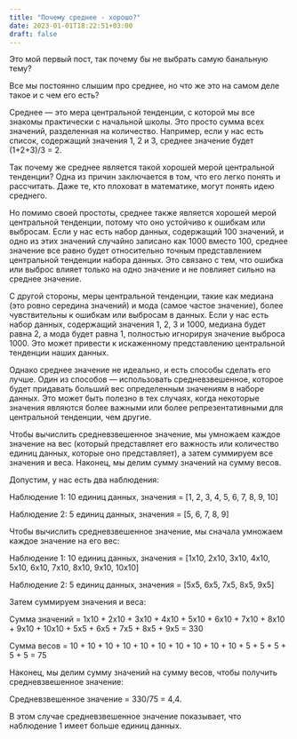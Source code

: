 ```yaml
---
title: "Почему среднее - хорошо?"
date: 2023-01-01T18:22:51+03:00
draft: false
---
```

Это мой первый пост, так почему бы не выбрать самую банальную тему?

Все мы постоянно слышим про среднее, но что же это на  самом деле такое и с чем его есть?

Среднее  — это мера центральной тенденции, с которой мы все знакомы практически с начальной школы. Это просто сумма всех значений, разделенная на количество. Например, если у нас есть список, содержащий значения 1, 2 и 3, среднее значение будет (1+2+3)/3 = 2.

Так почему же среднее является такой хорошей мерой центральной тенденции? Одна из причин заключается в том, что его легко понять и рассчитать. Даже те, кто плоховат в математике, могут понять идею среднего.

Но помимо своей простоты, среднее также является хорошей мерой центральной тенденции, потому что оно устойчиво к ошибкам или выбросам. Если у нас есть набор данных, содержащий 100 значений, и одно из этих значений случайно записано как 1000 вместо 100, среднее значение все равно будет относительно точным представлением центральной тенденции набора данных. Это связано с тем, что ошибка или выброс влияет только на одно значение и не повлияет сильно на среднее значение.

С другой стороны, меры центральной тенденции, такие как медиана (это ровно середина значений) и мода (самое частое значение), более чувствительны к ошибкам или выбросам в данных. Если у нас есть набор данных, содержащий значения 1, 2, 3 и 1000, медиана будет равна 2, а мода будет равна 1, полностью игнорируя значение выброса 1000. Это может привести к искаженному представлению центральной тенденции наших данных.

Однако среднее значение не идеально, и есть способы сделать его лучше. Один из способов — использовать средневзвешенное, которое будет придавать больший вес определенным значениям в наборе данных. Это может быть полезно в тех случаях, когда некоторые значения являются более важными или более репрезентативными для центральной тенденции, чем другие.

Чтобы вычислить средневзвешенное значение, мы  умножаем каждое значение на вес (который представляет его важность или количество единиц данных, которые оно представляет), а затем суммируем все значения и веса. Наконец, мы делим сумму значений на сумму весов.

Допустим, у нас есть два наблюдения:

Наблюдение 1: 10 единиц данных, значения = [1, 2, 3, 4, 5, 6, 7, 8, 9, 10]

Наблюдение 2: 5 единиц данных, значения = [5, 6, 7, 8, 9]

Чтобы вычислить средневзвешенное значение, мы сначала умножаем каждое значение на его вес:

Наблюдение 1: 10 единиц данных, значения = [1x10, 2x10, 3x10, 4x10, 5x10, 6x10, 7x10, 8x10, 9x10, 10x10]

Наблюдение 2: 5 единиц данных, значения = [5x5, 6x5, 7x5, 8x5, 9x5]

Затем суммируем значения и веса:

Сумма значений = 1x10 + 2x10 + 3x10 + 4x10 + 5x10 + 6x10 + 7x10 + 8x10 + 9x10 + 10x10 + 5x5 + 6x5 + 7x5 + 8x5 + 9x5 = 330

Сумма весов = 10 + 10 + 10 + 10 + 10 + 10 + 10 + 10 + 10 + 10 + 5 + 5 + 5 + 5 + 5 = 75

Наконец, мы делим сумму значений на сумму весов, чтобы получить средневзвешенное значение:

Средневзвешенное значение = 330/75 = 4,4.

В этом случае средневзвешенное значение показывает, что наблюдение 1 имеет больше единиц данных.
